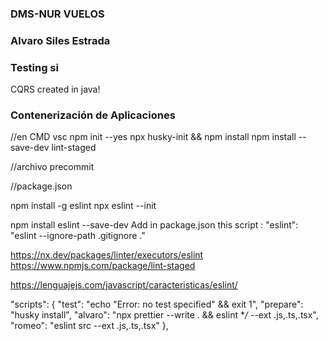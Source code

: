 ### DMS-NUR VUELOS

### Alvaro Siles Estrada

### Testing si

CQRS created in java!

### Contenerización de Aplicaciones

<!-- docker compose up
docker compose down
docker image tag mongo alvarosiles/mongo
docker compose up

docker image push alvarosiles/vuelo-java
docker image push alvarosiles/mongo -->

//en CMD vsc
npm init --yes
npx husky-init && npm install
npm install --save-dev lint-staged

//archivo precommit
<!-- npx lint-staged --relative -->
//package.json
<!-- "lint-staged": {
  "*.{html,css,scss,js,ts,tsx,json,md,yaml,java}": [
    "prettier --write",
		"eslint --fix"
   ]
} -->
npm install -g eslint
npx eslint --init

npm install eslint --save-dev
Add in package.json this script : "eslint": "eslint --ignore-path .gitignore ."

https://nx.dev/packages/linter/executors/eslint
 https://www.npmjs.com/package/lint-staged

 https://lenguajejs.com/javascript/caracteristicas/eslint/

   "scripts": {
    "test": "echo \"Error: no test specified\" && exit 1",
    "prepare": "husky install",
    "alvaro": "npx prettier --write . && eslint **/* --ext .js,.ts,.tsx",
    "romeo": "eslint src --ext .js,.ts,.tsx"
  },
